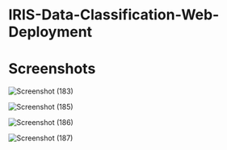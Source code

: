 # IRIS-Data-Classification-Web-Deployment
# Screenshots


![Screenshot (183)](https://user-images.githubusercontent.com/63738852/93422373-45230e00-f8d1-11ea-9b67-7c96dfbf17f6.png)


![Screenshot (185)](https://user-images.githubusercontent.com/63738852/93422474-7996ca00-f8d1-11ea-8a2e-d20a3432caf9.png)


![Screenshot (186)](https://user-images.githubusercontent.com/63738852/93422487-7dc2e780-f8d1-11ea-8b29-54397a88662c.png)


![Screenshot (187)](https://user-images.githubusercontent.com/63738852/93422497-82879b80-f8d1-11ea-9e3d-650a180f5d1e.png)

